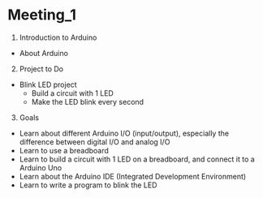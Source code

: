 # Meeting_1

1. Introduction to Arduino
- About Arduino

2. Project to Do
- Blink LED project
  - Build a circuit with 1 LED
  - Make the LED blink every second

3. Goals
- Learn about different Arduino I/O (input/output), especially the difference between digital I/O and analog I/O
- Learn to use a breadboard
- Learn to build a circuit with 1 LED on a breadboard, and connect it to a Arduino Uno
- Learn about the Arduino IDE (Integrated Development Environment)
- Learn to write a program to blink the LED
